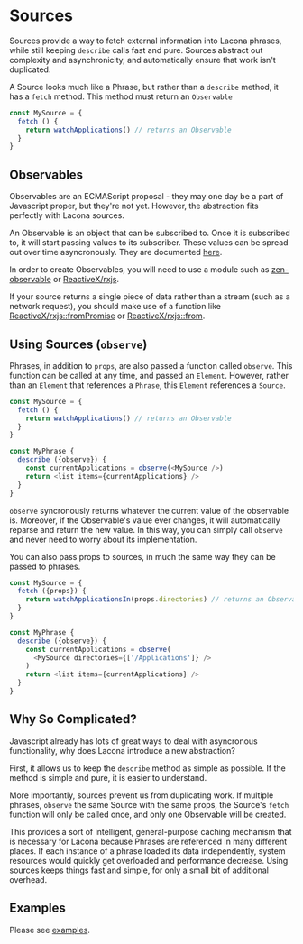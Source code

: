 # Sources

Sources provide a way to fetch external information into Lacona phrases,
while still keeping `describe` calls fast and pure. Sources abstract
out complexity and asynchronicity, and automatically ensure that work
isn't duplicated. 

A Source looks much like a Phrase, but rather than a `describe` method,
it has a `fetch` method. This method must return an `Observable`

```js
const MySource = {
  fetch () {
    return watchApplications() // returns an Observable
  }
}
```

## Observables

Observables are an ECMAScript proposal - they may one day be a part
of Javascript proper, but they're not yet. However, the abstraction fits
perfectly with Lacona sources.

An Observable is an object that can be subscribed to. Once it is subscribed to,
it will start passing values to its subscriber. These values can be spread
out over time asyncronously. They are documented
[here](https://github.com/zenparsing/es-observable).

In order to create Observables, you will need to use a module such as
[zen-observable](https://github.com/zenparsing/zen-observable) or
[ReactiveX/rxjs](https://github.com/ReactiveX/RxJS).

If your source returns a single piece of data rather than a stream (such
as a network request), you should make use of a function like
[ReactiveX/rxjs::fromPromise](https://github.com/Reactive-Extensions/RxJS/blob/master/doc/api/core/operators/frompromise.md) or
[ReactiveX/rxjs::from](https://github.com/Reactive-Extensions/RxJS/blob/master/doc/api/core/operators/of.md).

## Using Sources (`observe`)

Phrases, in addition to `props`, are also passed a function called `observe`.
This function can be called at any time, and passed an `Element`. However,
rather than an `Element` that references a `Phrase`, this `Element` references a
`Source`.

```js
const MySource = {
  fetch () {
    return watchApplications() // returns an Observable
  }
}

const MyPhrase {
  describe ({observe}) {
    const currentApplications = observe(<MySource />)
    return <list items={currentApplications} />
  }
}
```

`observe` syncronously returns whatever the current value of the observable is. 
Moreover, if the Observable's value ever changes, it will automatically reparse
and return the new value. In this way, you can simply call `observe` and
never need to worry about its implementation.

You can also pass props to sources, in much the same way they can be passed
to phrases.

```js
const MySource = {
  fetch ({props}) {
    return watchApplicationsIn(props.directories) // returns an Observable
  }
}

const MyPhrase {
  describe ({observe}) {
    const currentApplications = observe(
      <MySource directories={['/Applications']} />
    )
    return <list items={currentApplications} />
  }
}
```

## Why So Complicated?

Javascript already has lots of great ways to deal with asyncronous functionality,
why does Lacona introduce a new abstraction?

First, it allows us to keep the `describe` method as simple as possible. If the
method is simple and pure, it is easier to understand.

More importantly, sources prevent us from duplicating work. If multiple phrases,
`observe` the same Source with the same props, the Source's `fetch` function
will only be called once, and only one Observable will be created.

This provides a sort of intelligent, general-purpose caching mechanism that is
necessary for Lacona because Phrases are referenced in many different places.
If each instance of a phrase loaded its data independently, system resources
would quickly get overloaded and performance decrease. Using sources keeps things
fast and simple, for only a small bit of additional overhead.

## Examples

Please see [examples](../appendices/examples.md).